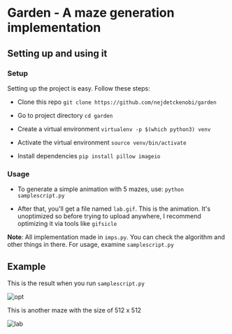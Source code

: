 # Garden - A maze generation implementation

## Setting up and using it

### Setup
Setting up the project is easy. Follow these steps:

- Clone this repo
  `git clone https://github.com/nejdetckenobi/garden`

- Go to project directory
  `cd garden`

- Create a virtual environment
  `virtualenv -p $(which python3) venv`

- Activate the virtual environment
  `source venv/bin/activate`

- Install dependencies
  `pip install pillow imageio`


### Usage

- To generate a simple animation with 5 mazes, use:
  `python samplescript.py`
  
- After that, you'll get a file named `lab.gif`. This is the animation. It's unoptimized so before trying to upload anywhere, I recommend optimizing it via tools like `gifsicle`


**Note**: All implementation made in `imps.py`. You can check the algorithm and other things in there. For usage, examine `samplescript.py`

## Example

This is the result when you run `samplescript.py`

![opt](https://user-images.githubusercontent.com/4905664/49155447-043cbc80-f32c-11e8-87a8-bcecccf17c47.gif)

This is another maze with the size of 512 x 512

![lab](https://user-images.githubusercontent.com/4905664/49157317-9050e300-f330-11e8-9342-6be42cd44751.png)


